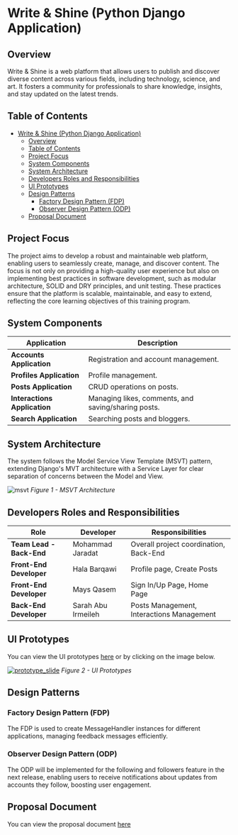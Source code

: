 # Write & Shine (Python Django Application)

## Overview
Write & Shine is a web platform that allows users to publish and discover diverse content across various fields, including technology, science, and art. It fosters a community for professionals to share knowledge, insights, and stay updated on the latest trends.

## Table of Contents
- [Write \& Shine (Python Django Application)](#write--shine-python-django-application)
  - [Overview](#overview)
  - [Table of Contents](#table-of-contents)
  - [Project Focus](#project-focus)
  - [System Components](#system-components)
  - [System Architecture](#system-architecture)
  - [Developers Roles and Responsibilities](#developers-roles-and-responsibilities)
  - [UI Prototypes](#ui-prototypes)
  - [Design Patterns](#design-patterns)
    - [Factory Design Pattern (FDP)](#factory-design-pattern-fdp)
    - [Observer Design Pattern (ODP)](#observer-design-pattern-odp)
  - [Proposal Document](#proposal-document)


## Project Focus
The project aims to develop a robust and maintainable web platform, enabling users to seamlessly create, manage, and discover content. The focus is not only on providing a high-quality user experience but also on implementing best practices in software development, such as modular architecture, SOLID and DRY principles, and unit testing. These practices ensure that the platform is scalable, maintainable, and easy to extend, reflecting the core learning objectives of this training program.


## System Components

| Application            | Description                                         |
|------------------------|-----------------------------------------------------|
| **Accounts Application** | Registration and account management.                |
| **Profiles Application** | Profile management.                                 |
| **Posts Application**    | CRUD operations on posts.                           |
| **Interactions Application** | Managing likes, comments, and saving/sharing posts. |
| **Search Application**   | Searching posts and bloggers.                      |


## System Architecture
The system follows the Model Service View Template (MSVT) pattern, extending Django's MVT architecture with a Service Layer for clear separation of concerns between the Model and View.

![msvt](https://github.com/user-attachments/assets/8c5347a3-d6fe-44ba-82ee-c736deaa9e1a)
*Figure 1 - MSVT Architecture*


## Developers Roles and Responsibilities

| Role                  | Developer              | Responsibilities                        |
|-----------------------|------------------------|-----------------------------------------|
| **Team Lead - Back-End** | Mohammad Jaradat       | Overall project coordination, Back-End  |
| **Front-End Developer**  | Hala Barqawi           | Profile page, Create Posts              |
| **Front-End Developer**  | Mays Qasem             | Sign In/Up Page, Home Page              |
| **Back-End Developer**   | Sarah Abu Irmeileh     | Posts Management, Interactions Management                     |


## UI Prototypes
You can view the UI prototypes [here](https://docs.google.com/presentation/d/1ANHg3Tmhs2OJV8dCQWF-F4LsJmgqz7SHZsNBJQ0zGHM/edit?usp=sharing) or by clicking on the image below.

[![prototype_slide](https://github.com/user-attachments/assets/5f59808f-baf0-4df3-9876-69f6acde782f)](https://docs.google.com/presentation/d/1ANHg3Tmhs2OJV8dCQWF-F4LsJmgqz7SHZsNBJQ0zGHM/edit?usp=sharing)
*Figure 2 - UI Prototypes*

## Design Patterns
### Factory Design Pattern (FDP)
The FDP is used to create MessageHandler instances for different applications, managing feedback messages efficiently.
### Observer Design Pattern (ODP)
The ODP will be implemented for the following and followers feature in the next release, enabling users to receive notifications about updates from accounts they follow, boosting user engagement.

## Proposal Document
You can view the proposal document [here](https://docs.google.com/document/d/1DYpF0NFRY3Cn5sV4eGW7F81uCOLlB1t9spdQu9ub58M/edit?usp=sharing)
